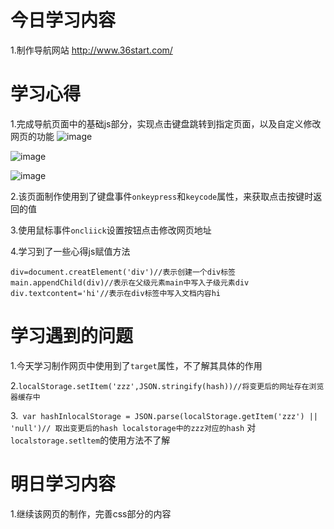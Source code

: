 # 今日学习内容

1.制作导航网站
http://www.36start.com/

# 学习心得

1.完成导航页面中的基础js部分，实现点击键盘跳转到指定页面，以及自定义修改网页的功能
![image](https://graph.baidu.com/resource/1011e22955d133ad401f901556460991.jpg)

![image](https://graph.baidu.com/resource/10118e6eb07ed4f9de2d501556461333.jpg)


![image](https://graph.baidu.com/resource/1019965beca946f338e9b01556462243.jpg)

2.该页面制作使用到了键盘事件`onkeypress`和`keycode`属性，来获取点击按键时返回的值

3.使用鼠标事件`oncliick`设置按钮点击修改网页地址

4.学习到了一些心得js赋值方法
                       
    div=document.creatElement('div')//表示创建一个div标签
    main.appendChild(div)//表示在父级元素main中写入子级元素div
    div.textcontent='hi'//表示在div标签中写入文档内容hi
    
# 学习遇到的问题

1.今天学习制作网页中使用到了`target`属性，不了解其具体的作用

2.`localStorage.setItem('zzz',JSON.stringify(hash))//将变更后的网址存在浏览器缓存中`

3.` var hashInlocalStorage = JSON.parse(localStorage.getItem('zzz') || 'null')// 取出变更后的hash localstorage中的zzz对应的hash`
    对`localstorage.setltem`的使用方法不了解
    
    
# 明日学习内容

1.继续该网页的制作，完善css部分的内容